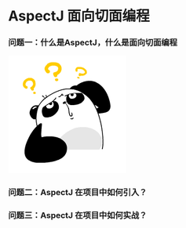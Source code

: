 # AspectJ 面向切面编程

### 问题一：什么是AspectJ，什么是面向切面编程



![dd](./images/xefZFzDq2uGN0pI80ZqsZ9HdGkv8aD2G.gif)



### 问题二：AspectJ 在项目中如何引入？





### 问题三：AspectJ 在项目中如何实战？



